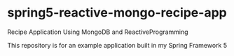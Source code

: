 # spring5-reactive-mongo-recipe-app
Recipe Application Using MongoDB and ReactiveProgramming

This repository is for an example application built in my Spring Framework 5